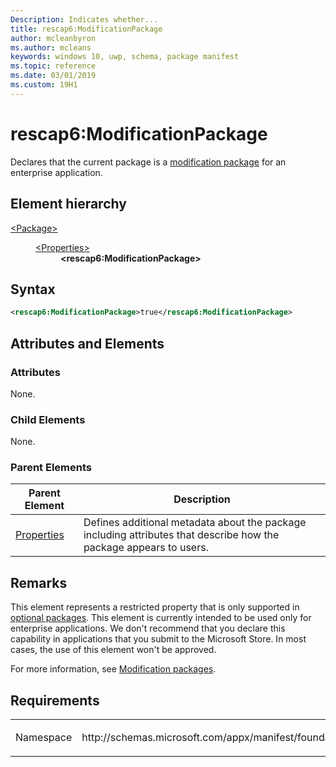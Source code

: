 ```yaml
---
Description: Indicates whether...
title: rescap6:ModificationPackage
author: mcleanbyron
ms.author: mcleans
keywords: windows 10, uwp, schema, package manifest
ms.topic: reference
ms.date: 03/01/2019
ms.custom: 19H1
---
```


# rescap6:ModificationPackage
Declares that the current package is a [modification package](https://docs.microsoft.com/windows/msix/modification-packages) for an enterprise application.

## Element hierarchy

<dl>
<dt><a href="element-package.md">&lt;Package&gt;</a></dt>
<dd>
<dl>
<dt><a href="element-properties.md">&lt;Properties&gt;</a></dt>
<dd><b>&lt;rescap6:ModificationPackage&gt;</b></dd>
</dl>
</dd>
</dl>

## Syntax

``` xml
<rescap6:ModificationPackage>true</rescap6:ModificationPackage>
```

## Attributes and Elements

### Attributes

None.

### Child Elements

None.

### Parent Elements

| Parent Element | Description |
|---------------|-------------|
| [Properties](element-properties.md) | Defines additional metadata about the package including attributes that describe how the package appears to users. |  

## Remarks

This element represents a restricted property that is only supported in [optional packages](https://docs.microsoft.com/windows/uwp/packaging/optional-packages). This element is currently intended to be used only for enterprise applications. We don't recommend that you declare this capability in applications that you submit to the Microsoft Store. In most cases, the use of this element won't be approved.

For more information, see [Modification packages](https://docs.microsoft.com/windows/msix/modification-packages).

## Requirements

<table>
<colgroup>
<col width="50%" />
<col width="50%" />
</colgroup>
<tbody>
<tr class="odd">
<td><p>Namespace</p></td>
<td><p>http://schemas.microsoft.com/appx/manifest/foundation/windows10/restrictedcapabilities/6</p></td>
</tr>
</tbody>
</table>

 

 



